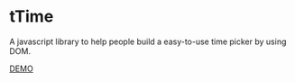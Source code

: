 # tTime

A javascript library to help people build a easy-to-use time picker by using DOM.

<a href="http://yinsongxu.com/yinsongxu_com/test.html">DEMO</a>
